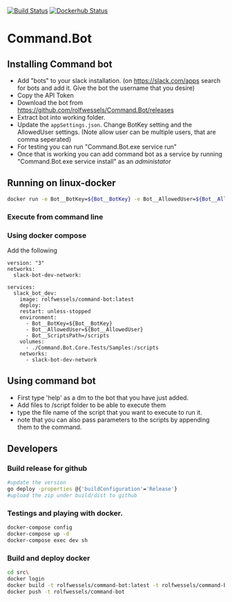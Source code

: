[![Build Status](https://travis-ci.org/rolfwessels/Command.Bot.svg?branch=master)](https://travis-ci.org/rolfwessels/Command.Bot)
[![Dockerhub Status](https://img.shields.io/badge/dockerhub-ok-blue.svg)](https://hub.docker.com/r/rolfwessels/command-bot/tags)

# Command.Bot

## Installing Command bot

- Add "bots" to your slack installation. (on https://slack.com/apps search for bots and add it. Give the bot the username that you desire)
- Copy the API Token
- Download the bot from https://github.com/rolfwessels/Command.Bot/releases
- Extract bot into working folder.
- Update the `appSettings.json`. Change BotKey setting and the AllowedUser settings. (Note allow user can be multiple users, that are comma seperated)
- For testing you can run "Command.Bot.exe service run"
- Once that is working you can add command bot as a service by running "Command.Bot.exe service install" as an _administator_

## Running on linux-docker

```bash
docker run -e Bot__BotKey=${Bot__BotKey} -e Bot__AllowedUser=${Bot__AllowedUser} --name command-bot rolfwessels/command-bot:latest
```

### Execute from command line

### Using docker compose

Add the following

```docker
version: "3"
networks:
  slack-bot-dev-network:

services:
  slack_bot_dev:
    image: rolfwessels/command-bot:latest
    deploy:
    restart: unless-stopped
    environment:
      - Bot__BotKey=${Bot__BotKey}
      - Bot__AllowedUser=${Bot__AllowedUser}
      - Bot__ScriptsPath=/scripts
    volumes:
      - ./Command.Bot.Core.Tests/Samples:/scripts
    networks:
      - slack-bot-dev-network
```

## Using command bot

- First type 'help' as a dm to the bot that you have just added.
- Add files to /script folder to be able to execute them
- type the file name of the script that you want to execute to run it.
- note that you can also pass parameters to the scripts by appending them to the command. 

## Developers

### Build release for github

```bash
#update the version
go deploy -properties @{'buildConfiguration'='Release'}
#upload the zip under build/dist to github
```

### Testings and playing with docker.

```bash
docker-compose config
docker-compose up -d
docker-compose exec dev sh
```

### Build and deploy docker

```bash
cd src\
docker login
docker build -t rolfwessels/command-bot:latest -t rolfwessels/command-bot:v1.0.1 ./
docker push -t rolfwessels/command-bot
```
